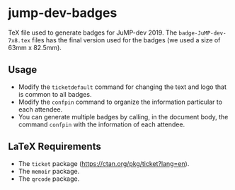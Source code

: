 # jump-dev-badges
TeX file used to generate badges for JuMP-dev 2019. The `badge-JuMP-dev-7x8.tex` files has the final version used for the badges (we used a size of 63mm x 82.5mm).

## Usage
* Modify the `ticketdefault` command for changing the text and logo that is common to all badges.
* Modify the `confpin` command to organize the information particular to each attendee.
* You can generate multiple badges by calling, in the document body, the command `confpin` with the information of each attendee.

## LaTeX Requirements
* The `ticket` package (<https://ctan.org/pkg/ticket?lang=en>).
* The `memoir` package.
* The `qrcode` package.
